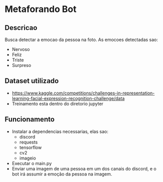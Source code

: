 # Metaforando Bot
## Descricao
Busca detectar a emocao da pessoa na foto.
As emocoes detectadas sao:
 - Nervoso
 - Feliz
 - Triste
 - Surpreso

## Dataset utilizado
 - https://www.kaggle.com/competitions/challenges-in-representation-learning-facial-expression-recognition-challenge/data
 - Treinamento esta dentro do diretorio jupyter

## Funcionamento
 - Instalar a dependencias necessarias, elas sao:
   - discord
   - requests
   - tensorflow
   - cv2
   - imageio
 - Executar o main.py
 - Enviar uma imagem de uma pessoa em um dos canais do discord, e o bot irá assumir a emoção da pessoa na imagem.
